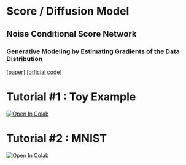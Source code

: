 # Score / Diffusion Model


## Noise Conditional Score Network
### Generative Modeling by Estimating Gradients of the Data Distribution 
[[paper]](https://arxiv.org/abs/1907.05600) [[official code]](https://github.com/ermongroup/ncsn)

# Tutorial #1 : Toy Example
[![Open In Colab](https://colab.research.google.com/assets/colab-badge.svg)](https://drive.google.com/file/d/1opFrIW0k5DKHGBMbo6OMlkxb7KBLmalK/view?usp=sharing) 

# Tutorial #2 : MNIST
[![Open In Colab](https://colab.research.google.com/assets/colab-badge.svg)](https://drive.google.com/file/d/1TtIRgTS2PHhB66Dq2d17fRuaaJKDqxwo/view?usp=sharing) 



